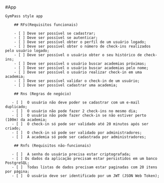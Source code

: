 #App
 
    GymPass style app

        ## RFs(Requisitos funcionais)

        - [ ] Deve ser possível se cadastrar;
        - [ ] Deve ser possível se autenticar;
        - [ ] Deve ser possível obter o perfil de um usuário logado;
        - [ ] Deve ser possível obter o número de check-ins realizados pelo usuário logado;
        - [ ] Deve ser possível o usuário obter o seu histórico de check-ins;
        - [ ] Deve ser possível o usuário buscar academias próximas;
        - [ ] Deve ser possível o usuário buscar academias pelo nome;
        - [ ] Deve ser possível o usuário realizar check-in em uma academia;
        - [ ] Deve ser possível validar o check-in de um usuário;
        - [ ] Deve ser possível cadastrar uma academia;

        ## Rns (Regras de negócio)

       - [ ]  O usuário não deve poder se cadastrar com um e-mail duplicado;
       - [ ]  O usuário não pode fazer 2 check-ins no mesmo dia;
       - [ ]  O usuário não pode fazer check-in se não estiver perto (100m) da academia;
       - [ ]  O check-in só pode ser validado até 20 minutos após ser criado;
       - [ ]  O check-in só pode ser validado por administradores;
       - [ ]  A academia só pode ser cadastrada por administradores;

        ## Rnfs (Requisitos não-funcionais)
        
       - [ ]  A senha do usuário precisa estar criptografada;
       - [ ] Os dados da aplicação precisam estar persistidos em um banco PostgreSQL;
       - [ ]  Todas listas de dados precisam estar paginadas com 20 itens por página;
       - [ ]  O usuário deve ser identificado por um JWT (JSON Web Token);
